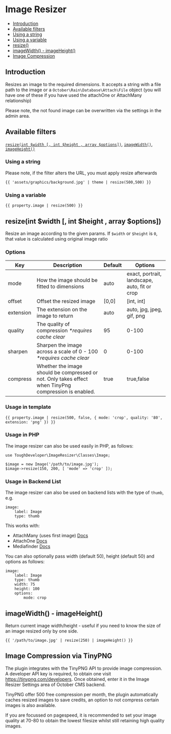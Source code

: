 # Image Resizer

- [Introduction](#introduction)
- [Available filters](#filters)
- [Using a string](#string)
- [Using a variable](#variable)
- [resize()](#resize)
- [imageWidth() - imageHeight()](#imageDimensions)
- [Image Compression](#compression)

<a name="introduction"></a>
## Introduction

Resizes an image to the required dimensions. It accepts a string with a file path to the image or a `October\Rain\Database\Attach\File` object (you will have one of these if you have used the attachOne or AttachMany relationship)

Please note, the not found image can be overwritten via the settings in the admin area.

<a name="filters"></a>
## Available filters
[`resize(int $width [, int $height , array $options])`](#resize), [`imageWidth()`](#imageDimensions), [`imageHeight()`](#imageDimensions)

<a name="string"></a>
### Using a string

Please note, if the filter alters the URL, you must apply resize afterwards

```
{{ 'assets/graphics/background.jpg' | theme | resize(500,500) }}
```

<a name="variable"></a>
### Using a variable

```
{{ property.image | resize(500) }}
```

<a name="resize"></a>
## resize(int $width [, int $height , array $options])

Resize an image according to the given params. If `$width` or `$height` is `0`, that value is calculated using original image ratio

### Options
Key | Description | Default | Options
--- | --- | --- | ---
mode | How the image should be fitted to dimensions | auto | exact, portrait, landscape, auto, fit or crop
offset | Offset the resized image | [0,0] | [int, int]
extension | The extension on the image to return | auto | auto, jpg, jpeg, gif, png
quality | The quality of compression _*requires cache clear_ | 95 | 0-100
sharpen | Sharpen the image across a scale of 0 - 100 _*requires cache clear_ | 0 | 0-100
compress | Whether the image should be compressed or not. Only takes effect when TinyPng compression is enabled. | true | true,false


### Usage in template
```
{{ property.image | resize(500, false, { mode: 'crop', quality: '80', extension: 'png' }) }}
```

### Usage in PHP

The image resizer can also be used easily in PHP, as follows:

```
use ToughDeveloper\ImageResizer\Classes\Image;

$image = new Image('/path/to/image.jpg');
$image->resize(150, 200, [ 'mode' => 'crop' ]);
```

### Usage in Backend List

The image resizer can also be used on backend lists with the type of `thumb`, e.g.

```
image:
    label: Image
    type: thumb
```

This works with:

 - AttachMany (uses first image) [Docs](https://octobercms.com/docs/backend/forms#widget-fileupload)
 - AttachOne [Docs](https://octobercms.com/docs/backend/forms#widget-fileupload)
 - Mediafinder [Docs](https://octobercms.com/docs/backend/forms#widget-mediafinder)

You can also optionally pass width (default 50), height (default 50) and options as follows:

```
image:
    label: Image
    type: thumb
    width: 75
    height: 100
    options:
        mode: crop
```

<a name="imageDimensions"></a>
## imageWidth() - imageHeight()

Return current image width/height - useful if you need to know the size of an image resized only by one side.
```
{{ '/path/to/image.jpg' | resize(250) | imageHeight() }}
```

<a name="compression"></a>
## Image Compression via TinyPNG

The plugin integrates with the TinyPNG API to provide image compression. A developer API key is required, to obtain one visit https://tinypng.com/developers. Once obtained, enter it in the Image Resizer Settings area of October CMS backend. 

TinyPNG offer 500 free compression per month, the plugin automatically caches resized images to save credits, an option to not compress certain images is also available.

If you are focussed on pagespeed, it is recommended to set your image quality at 70-80 to obtain the lowest filesize whilst still retaining high quality images.
